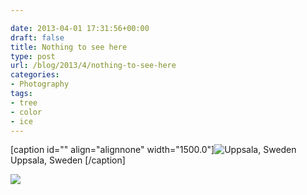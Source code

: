 ```yaml
---

date: 2013-04-01 17:31:56+00:00
draft: false
title: Nothing to see here
type: post
url: /blog/2013/4/nothing-to-see-here
categories:
- Photography
tags:
- tree
- color
- ice
---
```


[caption id="" align="alignnone" width="1500.0"]![ Uppsala, Sweden ](/images/2013-04-01-20134nothing-to-see-here/20130328-R0010021.jpg)
 Uppsala, Sweden [/caption] 
  


  
![](/images/2013-04-01-20134nothing-to-see-here/20130328-R0010022.jpg)

